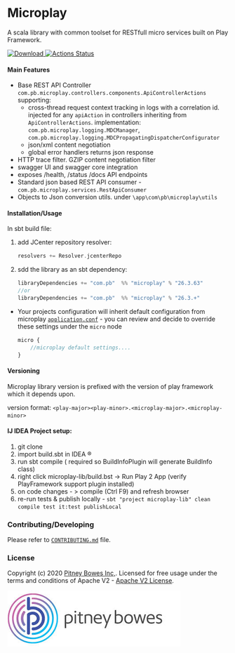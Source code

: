 # Microplay

A scala library with common toolset for RESTfull micro services built on Play Framework.

[ ![Download](https://api.bintray.com/packages/yarony/PB_Maven/microplay/images/download.svg) ](https://bintray.com/yarony/PB_Maven/microplay/_latestVersion)
[![Actions Status](https://github.com/PitneyBowes/microplay/workflows/Test/badge.svg)](https://github.com/PitneyBowes/microplay/actions)

#### Main Features

- Base REST API Controller `com.pb.microplay.controllers.components.ApiControllerActions` supporting:
    - cross-thread request context tracking in logs with a correlation id. injected for any `apiAction` in controllers inheriting from `ApiControllerActions`.  implementation: `com.pb.microplay.logging.MDCManager`, `com.pb.microplay.logging.MDCPropagatingDispatcherConfigurator`
    - json/xml content negotiation
    - global error handlers returns json response
- HTTP trace filter. GZIP content negotiation filter
- swagger UI and swagger core integration
- exposes /health, /status /docs API endpoints 
- Standard json based REST API consumer - `com.pb.microplay.services.RestApiConsumer`
- Objects to Json conversion utils. under `\app\com\pb\microplay\utils`   

#### Installation/Usage
In sbt build file:
1. add JCenter repository resolver:
    ```scala
    resolvers += Resolver.jcenterRepo
    ```

2. sdd the library as an sbt dependency:   
    ```scala
    libraryDependencies += "com.pb"  %% "microplay" % "26.3.63"
    //or
    libraryDependencies += "com.pb"  %% "microplay" % "26.3.+"
    ```

- Your projects configuration will inherit default configuration from microplay [`application.conf`](/microplay-lib/conf/application.conf) - you can review and decide to override these settings under the `micro` node 
  ```javascript
  micro {
      //microplay default settings....
  }  
  ```

#### Versioning
Microplay library version is prefixed with the version of play framework which it depends upon. 

version format:
`<play-major><play-minor>.<microplay-major>.<microplay-minor>`
 
#### IJ IDEA Project setup:
1. git clone 
2. import build.sbt in IDEA ®
3. run sbt compile ( required so BuildInfoPlugin will generate BuildInfo class)
4. right click microplay-lib/build.bst -> Run Play 2 App (verify PlayFramework support plugin installed)
5. on code changes - > compile (Ctrl F9) and refresh browser
6. re-run tests & publish locally - `sbt "project microplay-lib" clean compile test it:test publishLocal`

### Contributing/Developing
Please refer to [`CONTRIBUTING.md`](./CONTRIBUTING.md) file.

### License
Copyright (c) 2020  [Pitney Bowes Inc,](https://www.pitneybowes.com).
Licensed for free usage under the terms and conditions of Apache V2 - [Apache V2 License](https://www.apache.org/licenses/LICENSE-2.0).

![Pitney Bowes](PB_Logo.jpg)
